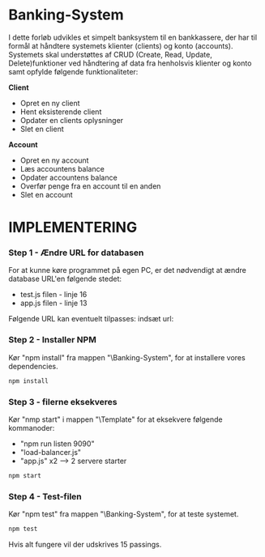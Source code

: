 # Banking-System

I dette forløb udvikles et simpelt banksystem til en bankkassere, der har til formål at håndtere systemets klienter (clients) og konto (accounts). Systemets skal understøttes af CRUD (Create, Read, Update, Delete)funktioner ved håndtering af data fra henholsvis klienter og konto samt opfylde følgende funktionaliteter: 

**Client**
* Opret en ny client
* Hent eksisterende client 
* Opdater en clients oplysninger
* Slet en client

**Account**
* Opret en ny account
* Læs accountens balance
* Opdater accountens balance 
* Overfør penge fra en account til en anden 
* Slet en account

# IMPLEMENTERING
### Step 1 - Ændre URL for databasen
For at kunne køre programmet på egen PC, er det nødvendigt at ændre database URL'en følgende stedet:
* test.js filen - linje 16
* app.js filen - linje 13

Følgende URL kan eventuelt tilpasses:
indsæt url:

### Step 2 - Installer NPM 
Kør "npm install" fra mappen "\Banking-System", for at installere vores dependencies. 
```bash
npm install 
```

### Step 3 - filerne eksekveres
Kør "nmp start" i mappen "\Template" for at eksekvere følgende kommanoder:
* "npm run listen 9090"
* "load-balancer.js"
* "app.js" x2 --> 2 servere starter 
```bash
npm start 
```

### Step 4 - Test-filen
Kør "npm test" fra mappen "\Banking-System", for at teste systemet.

```bash
npm test
```
Hvis alt fungere vil der udskrives 15 passings.
